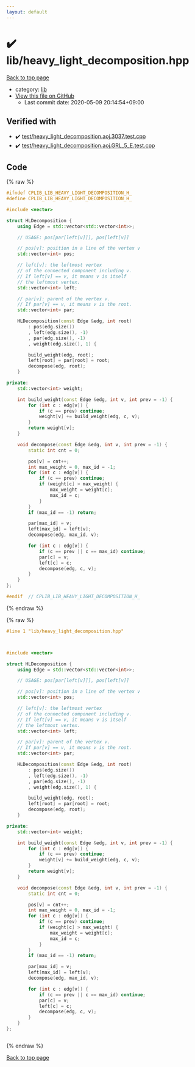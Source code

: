 ```yaml
---
layout: default
---
```


<!-- mathjax config similar to math.stackexchange -->
<script type="text/javascript" async
  src="https://cdnjs.cloudflare.com/ajax/libs/mathjax/2.7.5/MathJax.js?config=TeX-MML-AM_CHTML">
</script>
<script type="text/x-mathjax-config">
  MathJax.Hub.Config({
    TeX: { equationNumbers: { autoNumber: "AMS" }},
    tex2jax: {
      inlineMath: [ ['$','$'] ],
      processEscapes: true
    },
    "HTML-CSS": { matchFontHeight: false },
    displayAlign: "left",
    displayIndent: "2em"
  });
</script>

<script type="text/javascript" src="https://cdnjs.cloudflare.com/ajax/libs/jquery/3.4.1/jquery.min.js"></script>
<script src="https://cdn.jsdelivr.net/npm/jquery-balloon-js@1.1.2/jquery.balloon.min.js" integrity="sha256-ZEYs9VrgAeNuPvs15E39OsyOJaIkXEEt10fzxJ20+2I=" crossorigin="anonymous"></script>
<script type="text/javascript" src="../../assets/js/copy-button.js"></script>
<link rel="stylesheet" href="../../assets/css/copy-button.css" />


# :heavy_check_mark: lib/heavy_light_decomposition.hpp

<a href="../../index.html">Back to top page</a>

* category: <a href="../../index.html#e8acc63b1e238f3255c900eed37254b8">lib</a>
* <a href="{{ site.github.repository_url }}/blob/master/lib/heavy_light_decomposition.hpp">View this file on GitHub</a>
    - Last commit date: 2020-05-09 20:14:54+09:00




## Verified with

* :heavy_check_mark: <a href="../../verify/test/heavy_light_decomposition.aoj.3037.test.cpp.html">test/heavy_light_decomposition.aoj.3037.test.cpp</a>
* :heavy_check_mark: <a href="../../verify/test/heavy_light_decomposition.aoj.GRL_5_E.test.cpp.html">test/heavy_light_decomposition.aoj.GRL_5_E.test.cpp</a>


## Code

<a id="unbundled"></a>
{% raw %}
```cpp
#ifndef CPLIB_LIB_HEAVY_LIGHT_DECOMPOSITION_H_
#define CPLIB_LIB_HEAVY_LIGHT_DECOMPOSITION_H_

#include <vector>

struct HLDecomposition {
    using Edge = std::vector<std::vector<int>>;

    // USAGE: pos[par[left[v]]], pos[left[v]]

    // pos[v]: position in a line of the vertex v
    std::vector<int> pos;

    // left[v]: the leftmost vertex
    // of the connected component including v.
    // If left[v] == v, it means v is itself
    // the leftmost vertex.
    std::vector<int> left;

    // par[v]: parent of the vertex v.
    // If par[v] == v, it means v is the root.
    std::vector<int> par;

    HLDecomposition(const Edge &edg, int root)
        : pos(edg.size())
        , left(edg.size(), -1)
        , par(edg.size(), -1)
        , weight(edg.size(), 1) {

        build_weight(edg, root);
        left[root] = par[root] = root;
        decompose(edg, root);
    }

private:
    std::vector<int> weight;

    int build_weight(const Edge &edg, int v, int prev = -1) {
        for (int c : edg[v]) {
            if (c == prev) continue;
            weight[v] += build_weight(edg, c, v);
        }
        return weight[v];
    }

    void decompose(const Edge &edg, int v, int prev = -1) {
        static int cnt = 0;

        pos[v] = cnt++;
        int max_weight = 0, max_id = -1;
        for (int c : edg[v]) {
            if (c == prev) continue;
            if (weight[c] > max_weight) {
                max_weight = weight[c];
                max_id = c;
            }
        }
        if (max_id == -1) return;

        par[max_id] = v;
        left[max_id] = left[v];
        decompose(edg, max_id, v);

        for (int c : edg[v]) {
            if (c == prev || c == max_id) continue;
            par[c] = v;
            left[c] = c;
            decompose(edg, c, v);
        }
    }
};

#endif  // CPLIB_LIB_HEAVY_LIGHT_DECOMPOSITION_H_

```
{% endraw %}

<a id="bundled"></a>
{% raw %}
```cpp
#line 1 "lib/heavy_light_decomposition.hpp"



#include <vector>

struct HLDecomposition {
    using Edge = std::vector<std::vector<int>>;

    // USAGE: pos[par[left[v]]], pos[left[v]]

    // pos[v]: position in a line of the vertex v
    std::vector<int> pos;

    // left[v]: the leftmost vertex
    // of the connected component including v.
    // If left[v] == v, it means v is itself
    // the leftmost vertex.
    std::vector<int> left;

    // par[v]: parent of the vertex v.
    // If par[v] == v, it means v is the root.
    std::vector<int> par;

    HLDecomposition(const Edge &edg, int root)
        : pos(edg.size())
        , left(edg.size(), -1)
        , par(edg.size(), -1)
        , weight(edg.size(), 1) {

        build_weight(edg, root);
        left[root] = par[root] = root;
        decompose(edg, root);
    }

private:
    std::vector<int> weight;

    int build_weight(const Edge &edg, int v, int prev = -1) {
        for (int c : edg[v]) {
            if (c == prev) continue;
            weight[v] += build_weight(edg, c, v);
        }
        return weight[v];
    }

    void decompose(const Edge &edg, int v, int prev = -1) {
        static int cnt = 0;

        pos[v] = cnt++;
        int max_weight = 0, max_id = -1;
        for (int c : edg[v]) {
            if (c == prev) continue;
            if (weight[c] > max_weight) {
                max_weight = weight[c];
                max_id = c;
            }
        }
        if (max_id == -1) return;

        par[max_id] = v;
        left[max_id] = left[v];
        decompose(edg, max_id, v);

        for (int c : edg[v]) {
            if (c == prev || c == max_id) continue;
            par[c] = v;
            left[c] = c;
            decompose(edg, c, v);
        }
    }
};



```
{% endraw %}

<a href="../../index.html">Back to top page</a>


